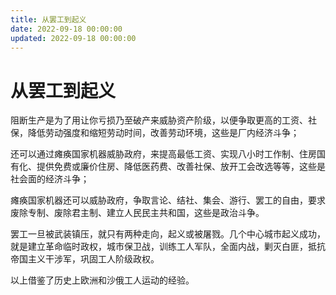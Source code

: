 ```yaml
---
title: 从罢工到起义
date: 2022-09-18 00:00:00
updated: 2022-09-18 00:00:00
---
```


# 从罢工到起义

阻断生产是为了用让你亏损乃至破产来威胁资产阶级，以便争取更高的工资、社保，降低劳动强度和缩短劳动时间，改善劳动环境，这些是厂内经济斗争；

还可以通过瘫痪国家机器威胁政府，来提高最低工资、实现八小时工作制、住房国有化、提供免费或廉价住房、降低医药费、改善社保、放开工会改选等等，这些是社会面的经济斗争；

瘫痪国家机器还可以威胁政府，争取言论、结社、集会、游行、罢工的自由，要求废除专制、废除君主制、建立人民民主共和国，这些是政治斗争。

罢工一旦被武装镇压，就只有两种走向，起义或被屠戮。几个中心城市起义成功，就是建立革命临时政权，城市保卫战，训练工人军队，全面内战，剿灭白匪，抵抗帝国主义干涉军，巩固工人阶级政权。

以上借鉴了历史上欧洲和沙俄工人运动的经验。

